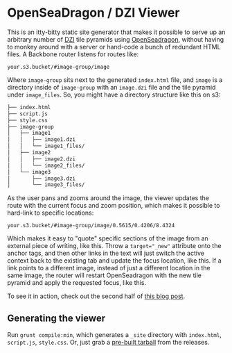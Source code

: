 # OpenSeaDragon / DZI Viewer

This is an itty-bitty static site generator that makes it possible to serve up an arbitrary number of [DZI](http://en.wikipedia.org/wiki/Deep_Zoom) tile pyramids using [OpenSeadragon](http://openseadragon.github.io), without having to monkey around with a server or hand-code a bunch of redundant HTML files. A Backbone router listens for routes like:

`your.s3.bucket/#image-group/image`

Where `image-group` sits next to the generated `index.html` file, and `image` is a directory inside of `image-group` with an `image.dzi` file and the tile pyramid under `image_files`. So, you might have a directory structure like this on s3:

```bash
├── index.html
├── script.js
├── style.css
├── image-group
│   ├── image1
│   │   ├── image1.dzi
│   │   └── image1_files/
│   ├── image2
│   │   ├── image2.dzi
│   │   └── image2_files/
│   └── image3
│       ├── image3.dzi
│       └── image3_files/
```

As the user pans and zooms around the image, the viewer updates the route with the current focus and zoom position, which makes it possible to hard-link to specific locations:

`your.s3.bucket/#image-group/image/0.5615/0.4206/8.4324`

Which makes it easy to "quote" specific sections of the image from an external piece of writing, like this. Throw a `target="_new"` attribute onto the anchor tags, and then other links in the text will just switch the active context back to the existing tab and update the focus location, like this. If a link points to a different image, instead of just a different location in the same image, the router will restart OpenSeadragon with the new tile pyramid and apply the requested focus, like this.

To see it in action, check out the second half of [this blog post](https://github.com/davidmcclure/textplot/blob/master/notes/mental-maps/index.md).

## Generating the viewer

Run `grunt compile:min`, which generates a `_site` directory with `index.html`, `script.js`, `style.css`. Or, just grab a [pre-built tarball](https://github.com/davidmcclure/osd-dzi-viewer/releases) from the releases.
